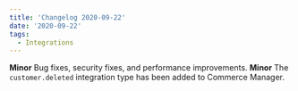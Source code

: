 ```yaml
---
title: 'Changelog 2020-09-22'
date: '2020-09-22'
tags:
  - Integrations
---
```

**Minor** Bug fixes, security fixes, and performance improvements.
**Minor**  The `customer.deleted` integration type has been added to Commerce Manager.
